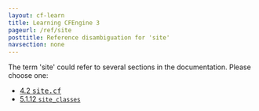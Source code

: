 ```yaml
---
layout: cf-learn
title: Learning CFEngine 3
pageurl: /ref/site
posttitle: Reference disambiguation for 'site'
navsection: none
---
```


The term 'site' could refer to several sections in the documentation. Please choose one:

- [4.2 <samp><span class="file">site.cf</span></samp>](https://cfengine.com/manuals/cf3-Reference#site.cf)
- [5.1.12 <code>site_classes</code>](https://cfengine.com/manuals/cf3-Reference#site_classes-in-common)
